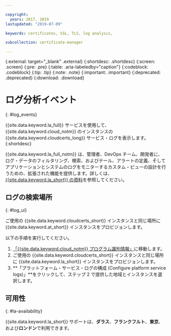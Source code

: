 ```yaml
---

copyright:
  years: 2017, 2019
lastupdated: "2019-07-09"

keywords: certificates, SSL, TLS, log analysis,

subcollection: certificate-manager

---
```


{:external: target="_blank" .external}
{:shortdesc: .shortdesc}
{:screen: .screen}
{:pre: .pre}
{:table: .aria-labeledby="caption"}
{:codeblock: .codeblock}
{:tip: .tip}
{:note: .note}
{:important: .important}
{:deprecated: .deprecated}
{:download: .download}

# ログ分析イベント
{: #log_events}

{{site.data.keyword.la_full}} サービスを使用して、{{site.data.keyword.cloud_notm}} のインスタンスの {{site.data.keyword.cloudcerts_long}} サービス・ログを表示します。
{:shortdesc}

{{site.data.keyword.la_full_notm}} は、管理者、DevOps チーム、開発者に、ログ・データのフィルタリング、検索、およびテール、アラートの定義、そしてアプリケーションとシステムのログをモニターするカスタム・ビューの設計を行うための、拡張された機能を提供します。詳しくは、[{{site.data.keyword.la_short}} の資料](/docs/services/Log-Analysis-with-LogDNA?topic=LogDNA-getting-started)を参照してください。

## ログの検索場所
{: #log_ui}

ご使用の {{site.data.keyword.cloudcerts_short}} インスタンスと同じ場所に {{site.data.keyword.at_short}} インスタンスをプロビジョンします。

以下の手順を実行してください。

1. [「{{site.data.keyword.cloud_notm}} プログラム識別情報」](https://cloud.ibm.com/observe/)に移動します。
2. ご使用の {{site.data.keyword.cloudcerts_short}} インスタンスと同じ場所に {{site.data.keyword.la_short}} インスタンスをプロビジョンします。
3. **「プラットフォーム・サービス・ログの構成 (Configure platform service logs)」**をクリックして、ステップ 2 で提供した地域とインスタンスを選択します。


## 可用性
{: #la-availability}

{{site.data.keyword.la_short}} サポートは、**ダラス**、**フランクフルト**、**東京**、および**ロンドン**で利用できます。
